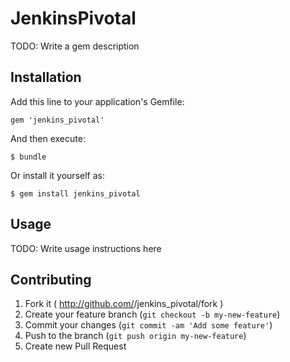 # JenkinsPivotal

TODO: Write a gem description

## Installation

Add this line to your application's Gemfile:

    gem 'jenkins_pivotal'

And then execute:

    $ bundle

Or install it yourself as:

    $ gem install jenkins_pivotal

## Usage

TODO: Write usage instructions here

## Contributing

1. Fork it ( http://github.com/<my-github-username>/jenkins_pivotal/fork )
2. Create your feature branch (`git checkout -b my-new-feature`)
3. Commit your changes (`git commit -am 'Add some feature'`)
4. Push to the branch (`git push origin my-new-feature`)
5. Create new Pull Request

